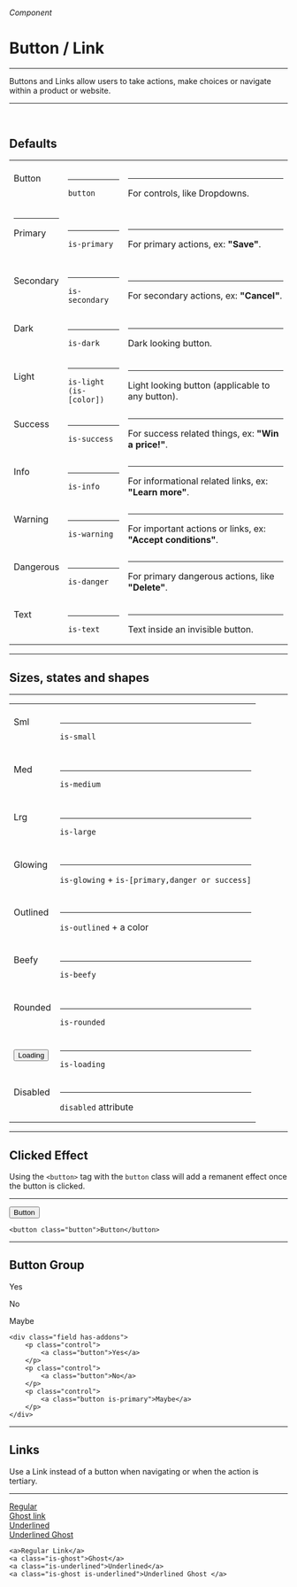 <h6 class="subtitle is-6 is-uppercase has-text-grey">Component</h6><h1 class="title is-1 is-family-secondary">Button / Link</h1>
<hr class="is-visible is-size-3">
<p class="subtitle is-5 is-family-secondary">
    <span class="has-text-weight-semibold">Buttons</span> and <span class="has-text-weight-semibold">Links</span> allow users to take actions, make choices or navigate within a product or website.
</p>
<hr class="is-visible is-size-3"><br>

<h2 class="title is-3 is-family-sans-serif">Defaults</h2>

<table class="table is-fullwidth is-bordered">
    <tbody>
        <tr>
            <td class="has-text-centered"><br><div class="button">Button</div><br><br></td>
            <td class="has-text-centered"><hr class="is-small"><code>button</code></td>
            <td><hr class="is-small">For controls, like Dropdowns.</td>
        </tr>
        <tr>
            <td class="has-text-centered"><hr class="is-smaller"><div class="button is-primary">Primary</div><br><br></td>
            <td class="has-text-centered"><hr class="is-small"><code>is-primary</code></td>
            <td><hr class="is-small">For primary actions, ex: <strong>"Save"</strong>.</td>
        </tr>
        <tr>
            <td class="has-text-centered"><br><div class="button is-secondary">Secondary</div><br><br></td>
            <td class="has-text-centered"><hr class="is-small"><code>is-secondary</code></td>
            <td><hr class="is-small">For secondary actions, ex: <strong>"Cancel"</strong>.</td>
        </tr>
        <tr>
            <td class="has-text-centered"><br><div class="button is-dark">Dark</div><br><br></td>
            <td class="has-text-centered"><hr class="is-small"><code>is-dark</code></td>
            <td><hr class="is-small">Dark looking button.</td>
        </tr>
        <tr>
            <td class="has-text-centered"><br><div class="button is-link is-light">Light</div><br><br></td>
            <td class="has-text-centered"><hr class="is-small"><code>is-light<br>(is-[color]) </code></td>
            <td><hr class="is-small">Light looking button (applicable to any button).</td>
        </tr>
        <tr>
            <td class="has-text-centered"><br><div class="button is-success">Success</div><br><br></td>
            <td class="has-text-centered"><hr class="is-small"><code>is-success</code></td>
            <td><hr class="is-small">For success related things, ex: <strong>"Win a price!"</strong>.</td>
        </tr>
        <tr>
            <td class="has-text-centered"><br><div class="button is-info">Info</div><br><br></td>
            <td class="has-text-centered"><hr class="is-small"><code>is-info</code></td>
            <td><hr class="is-small">For informational related links, ex: <strong>"Learn more"</strong>.</td>
        </tr>
        <tr>
            <td class="has-text-centered"><br><div class="button is-warning">Warning</div><br><br></td>
            <td class="has-text-centered"><hr class="is-small"><code>is-warning</code></td>
            <td><hr class="is-small">For important actions or links, ex: <strong>"Accept conditions"</strong>.</td>
        </tr>
        <tr>
            <td class="has-text-centered"><br><div class="button is-danger">Dangerous</div><br><br></td>
            <td class="has-text-centered"><hr class="is-small"><code>is-danger</code></td>
            <td><hr class="is-small">For primary dangerous actions, like <strong>"Delete"</strong>.</td>
        </tr>
        <tr>
            <td class="has-text-centered"><br><div class="button is-text">Text</div><br><br></td>
            <td class="has-text-centered"><hr class="is-small"><code>is-text</code></td>
            <td><hr class="is-small">Text inside an invisible button.</td>
        </tr>
    </tbody>
</table>

<hr class="is-size-1 is-visible">

<h2 class="title is-3 is-family-sans-serif">Sizes, states and shapes</h2>

<hr class="is-small">

<table class="table is-fullwidth is-bordered">
    <tbody>
        <tr>
            <td class="has-text-centered"><br><div class="button is-light is-small">Sml</div><br><br></td>
            <td><hr class="is-small"><code>is-small</code></td>
        </tr>
        <tr>
            <td class="has-text-centered"><br><div class="button is-light is-medium">Med</div><br><br></td>
            <td><hr class="is-small"><code>is-medium</code></td>
        </tr>
        <tr>
            <td class="has-text-centered"><br><div class="button is-light is-large">Lrg</div><br><br></td>
            <td><hr class="is-small"><code>is-large</code></td>
        </tr>
        <tr>
            <td class="has-text-centered"><br><div class="button is-primary is-glowing">Glowing</div><br><br></td>
            <td><hr class="is-small"><code>is-glowing</code> + <code>is-[primary,danger or success]</code></td>
        </tr>
        <tr>
            <td class="has-text-centered"><br><div class="button is-primary is-outlined">Outlined</div><br><br></td>
            <td><hr class="is-small"><code>is-outlined</code> + a color</td>
        </tr>
        <tr>
            <td class="has-text-centered"><br><div class="button is-light is-beefy">Beefy</div><br><br></td>
            <td><hr class="is-small"><code>is-beefy</code></td>
        </tr>
        <tr>
            <td class="has-text-centered"><br><div class="button is-light is-rounded">Rounded</div><br><br></td>
            <td><hr class="is-small"><code>is-rounded</code></td>
        </tr>
        <tr>
            <td class="has-text-centered"><br><button class="button is-light is-loading">Loading</button><br><br></td>
            <td><hr class="is-small"><code>is-loading</code></td>
        </tr>
        <tr>
            <td class="has-text-centered"><br><div class="button is-light" disabled>Disabled</div><br><br></td>
            <td><hr class="is-small"><code>disabled</code> attribute</td>
        </tr>
    </tbody>
</table>

<hr class="is-size-1 is-visible">

<h2 class="title is-3 is-family-sans-serif">Clicked Effect</h2>

Using the `<button>` tag with the `button` class will add a remanent effect once the button is clicked.

<hr class="is-small">

<div class="box is-well is-marginless is-large">
    <button class="button is-medium">Button</button>
</div>

    <button class="button">Button</button>
<hr class="is-size-1 is-visible">

<h2 class="title is-3 is-family-sans-serif">Button Group</h2>

<div class="box is-well is-marginless is-large">
    <div class="field has-addons">
        <p class="control">
            <a class="button">Yes</a>
        </p>
        <p class="control">
            <a class="button">No</a>
        </p>
        <p class="control">
            <a class="button is-primary">Maybe</a>
        </p>
    </div>
</div>

    <div class="field has-addons">
        <p class="control">
            <a class="button">Yes</a>
        </p>
        <p class="control">
            <a class="button">No</a>
        </p>
        <p class="control">
            <a class="button is-primary">Maybe</a>
        </p>
    </div>
<hr class="is-size-1 is-visible">

<h2 class="title is-3 is-family-sans-serif">Links</h2>

Use a Link instead of a button when navigating or when the action is tertiary.

<hr class="is-small">

<div class="box is-well is-marginless is-large">
    <div class="level">
        <div class="level-item"><a href="">Regular</a></div>
        <div class="level-item"><a href="" class="is-ghost">Ghost link</a></div>
        <div class="level-item"><a href="" class="is-underlined">Underlined</a></div>
        <div class="level-item"><a href="" class="is-ghost is-underlined">Underlined Ghost</a></div>
    </div>
</div>

    <a>Regular Link</a>
    <a class="is-ghost">Ghost</a>
    <a class="is-underlined">Underlined</a>
    <a class="is-ghost is-underlined">Underlined Ghost </a>
